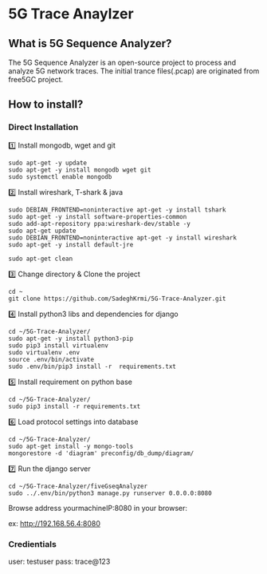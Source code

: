 # 5G Trace Anaylzer

## What is 5G Sequence Analyzer?
The 5G Sequence Analyzer is an open-source project to process and analyze 5G network traces.
The initial trance files(.pcap) are originated from free5GC project.

## How to install?
### Direct Installation
:one: Install mongodb, wget and git
```
sudo apt-get -y update
sudo apt-get -y install mongodb wget git
sudo systemctl enable mongodb
```

:two: Install wireshark, T-shark & java
```
sudo DEBIAN_FRONTEND=noninteractive apt-get -y install tshark
sudo apt-get -y install software-properties-common
sudo add-apt-repository ppa:wireshark-dev/stable -y
sudo apt-get update
sudo DEBIAN_FRONTEND=noninteractive apt-get -y install wireshark
sudo apt-get -y install default-jre

sudo apt-get clean
```

3️⃣ Change directory & Clone the project
```
cd ~
git clone https://github.com/SadeghKrmi/5G-Trace-Analyzer.git
```

4️⃣ Install python3 libs and dependencies for django
```
cd ~/5G-Trace-Analyzer/
sudo apt-get -y install python3-pip
sudo pip3 install virtualenv
sudo virtualenv .env
source .env/bin/activate
sudo .env/bin/pip3 install -r  requirements.txt
```

5️⃣ Install requirement on python base
```
cd ~/5G-Trace-Analyzer/
sudo pip3 install -r requirements.txt
```

6️⃣ Load protocol settings into database
```
cd ~/5G-Trace-Analyzer/
sudo apt-get install -y mongo-tools
mongorestore -d 'diagram' preconfig/db_dump/diagram/
```

:seven: Run the django server
```
cd ~/5G-Trace-Analyzer/fiveGseqAnalyzer
sudo ../.env/bin/python3 manage.py runserver 0.0.0.0:8080
```

Browse address yourmachineIP:8080 in your browser:

ex: http://192.168.56.4:8080

### Credientials
user: testuser
pass: trace@123
